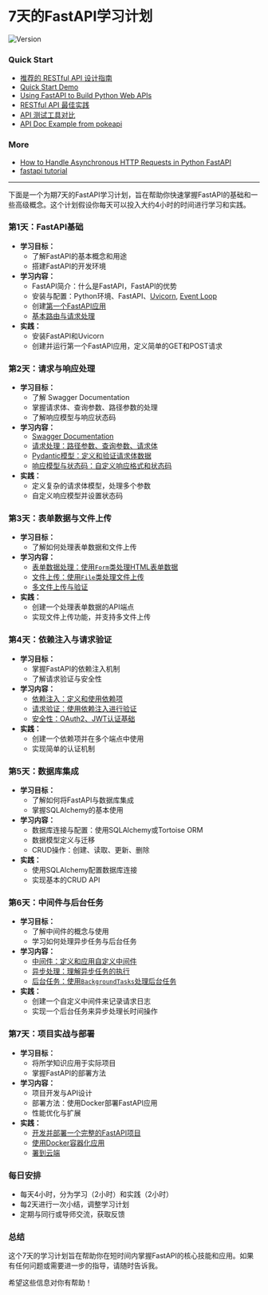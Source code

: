 # 7天的FastAPI学习计划
![Version](https://img.shields.io/badge/version-1.0.0-blue)

### Quick Start
- [推荐的 RESTful API 设计指南](https://github.com/uwspstar/20-Day-Challenge-List/blob/main/FastAPI/%E6%8E%A8%E8%8D%90%E7%9A%84%20RESTful%20API%20%E8%AE%BE%E8%AE%A1%E6%8C%87%E5%8D%97.md)
- [Quick Start Demo](https://github.com/uwspstar/20-Day-Challenge-List/edit/main/FastAPI/Quick%20Start%20Demo.md)
- [Using FastAPI to Build Python Web APIs](https://realpython.com/fastapi-python-web-apis/)
- [RESTful API 最佳实践](https://github.com/uwspstar/20-Day-Challenge-List/blob/main/FastAPI/RESTful%20API%20%E6%9C%80%E4%BD%B3%E5%AE%9E%E8%B7%B5.md)
- [API 测试工具对比](https://github.com/uwspstar/20-Day-Challenge-List/blob/main/FastAPI/API%20%E6%B5%8B%E8%AF%95%E5%B7%A5%E5%85%B7%E5%AF%B9%E6%AF%94.md)
- [API Doc Example from pokeapi](https://pokeapi.co/docs/v2)

### More
- [How to Handle Asynchronous HTTP Requests in Python FastAPI](https://github.com/uwspstar/20-Day-Challenge-List/blob/main/FastAPI/How%20to%20Handle%20Asynchronous%20HTTP%20Requests%20in%20Python%20FastAPI.md)
- [fastapi tutorial](https://fastapi.tiangolo.com/tutorial/)

------
下面是一个为期7天的FastAPI学习计划，旨在帮助你快速掌握FastAPI的基础和一些高级概念。这个计划假设你每天可以投入大约4小时的时间进行学习和实践。

### 第1天：FastAPI基础
- **学习目标：**
  - 了解FastAPI的基本概念和用途
  - 搭建FastAPI的开发环境
- **学习内容：**
  - FastAPI简介：什么是FastAPI，FastAPI的优势
  - 安装与配置：Python环境、FastAPI、[Uvicorn](https://github.com/uwspstar/20-Day-Challenge-List/blob/main/FastAPI/Uvicorn%20in%20Python.md), [Event Loop](https://github.com/uwspstar/20-Day-Challenge-List/blob/main/FastAPI/Event%20Loop.md)
  - 创建[第一个FastAPI应用](https://github.com/uwspstar/20-Day-Challenge-List/edit/main/FastAPI/Quick%20Start%20Demo%2001%3A%20First%20FastAPI%20code.md)
  - [基本路由与请求处理](https://github.com/uwspstar/20-Day-Challenge-List/blob/main/FastAPI/Basic%20Routing%20and%20Request%20Handling.md)
- **实践：**
  - 安装FastAPI和Uvicorn
  - 创建并运行第一个FastAPI应用，定义简单的GET和POST请求

### 第2天：请求与响应处理
- **学习目标：**
  - 了解 Swagger Documentation
  - 掌握请求体、查询参数、路径参数的处理
  - 了解响应模型与响应状态码
- **学习内容：**
  - [Swagger Documentation](https://github.com/uwspstar/20-Day-Challenge-List/blob/main/FastAPI/FastAPI%20Swagger%20Documentation%20with%20Examples.md)
  - [请求处理：路径参数、查询参数、请求体](https://github.com/uwspstar/20-Day-Challenge-List/blob/main/FastAPI/Quick%20Start%20Demo%2002%3A%20FastAPI%20Request%20Handling%20Path%20Parameters%2C%20Query%20Parameters%2C%20and%20Request%20Body.md)
  - [Pydantic模型：定义和验证请求体数据](https://github.com/uwspstar/20-Day-Challenge-List/blob/main/FastAPI/Pydantic%20Models.md)
  - [响应模型与状态码：自定义响应格式和状态码](https://github.com/uwspstar/20-Day-Challenge-List/blob/main/FastAPI/Response%20Models%20and%20Status%20Codes.md)
- **实践：**
  - 定义复杂的请求体模型，处理多个参数
  - 自定义响应模型并设置状态码

### 第3天：表单数据与文件上传
- **学习目标：**
  - 了解如何处理表单数据和文件上传
- **学习内容：**
  - [表单数据处理：使用`Form`类处理HTML表单数据](https://github.com/uwspstar/20-Day-Challenge-List/blob/main/FastAPI/Handling%20Form%20Data%20in%20FastAPI.md)
  - [文件上传：使用`File`类处理文件上传](https://github.com/uwspstar/20-Day-Challenge-List/blob/main/FastAPI/Handling%20File%20Uploads%20in%20FastAPI.md)
  - [多文件上传与验证](https://github.com/uwspstar/20-Day-Challenge-List/blob/main/FastAPI/Handling%20Multiple%20File%20Uploads%20and%20Validation%20in%20FastAPI.md)
- **实践：**
  - 创建一个处理表单数据的API端点
  - 实现文件上传功能，并支持多文件上传

### 第4天：依赖注入与请求验证
- **学习目标：**
  - 掌握FastAPI的依赖注入机制
  - 了解请求验证与安全性
- **学习内容：**
  - [依赖注入：定义和使用依赖项](https://github.com/uwspstar/20-Day-Challenge-List/blob/main/FastAPI/Dependency%20Injection%20in%20FastAPI.md)
  - [请求验证：使用依赖注入进行验证](https://github.com/uwspstar/20-Day-Challenge-List/blob/main/FastAPI/Request%20Validation%20in%20FastAPI.md)
  - [安全性：OAuth2、JWT认证基础](https://github.com/uwspstar/20-Day-Challenge-List/blob/main/FastAPI/Security%20in%20FastAPI.md)
- **实践：**
  - 创建一个依赖项并在多个端点中使用
  - 实现简单的认证机制

### 第5天：数据库集成
- **学习目标：**
  - 了解如何将FastAPI与数据库集成
  - 掌握SQLAlchemy的基本使用
- **学习内容：**
  - 数据库连接与配置：使用SQLAlchemy或Tortoise ORM
  - 数据模型定义与迁移
  - CRUD操作：创建、读取、更新、删除
- **实践：**
  - 使用SQLAlchemy配置数据库连接
  - 实现基本的CRUD API

### 第6天：中间件与后台任务
- **学习目标：**
  - 了解中间件的概念与使用
  - 学习如何处理异步任务与后台任务
- **学习内容：**
  - [中间件：定义和应用自定义中间件](https://github.com/uwspstar/20-Day-Challenge-List/blob/main/FastAPI/Middleware%20in%20FastAPI.md)
  - [异步处理：理解异步任务的执行](https://github.com/uwspstar/20-Day-Challenge-List/blob/main/FastAPI/Asynchronous%20Processing%20in%20FastAPI.md)
  - [后台任务：使用`BackgroundTasks`处理后台任务](https://github.com/uwspstar/20-Day-Challenge-List/blob/main/FastAPI/Background%20Tasks%20in%20FastAPI.md)
- **实践：**
  - 创建一个自定义中间件来记录请求日志
  - 实现一个后台任务来异步处理长时间操作

### 第7天：项目实战与部署
- **学习目标：**
  - 将所学知识应用于实际项目
  - 掌握FastAPI的部署方法
- **学习内容：**
  - 项目开发与API设计
  - 部署方法：使用Docker部署FastAPI应用
  - 性能优化与扩展
- **实践：**
  - [开发并部署一个完整的FastAPI项目](https://github.com/uwspstar/20-Day-Challenge-List/blob/main/Docker/Quick%20Start%20Demo.md)
  - [使用Docker容器化应用](https://github.com/uwspstar/20-Day-Challenge-List/blob/main/Docker/README.md)
  - [署到云端]()

### 每日安排
- 每天4小时，分为学习（2小时）和实践（2小时）
- 每2天进行一次小结，调整学习计划
- 定期与同行或导师交流，获取反馈

### 总结
这个7天的学习计划旨在帮助你在短时间内掌握FastAPI的核心技能和应用。如果有任何问题或需要进一步的指导，请随时告诉我。

希望这些信息对你有帮助！
